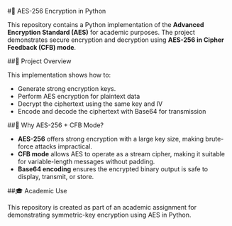 #🔐 AES-256 Encryption in Python

This repository contains a Python implementation of the **Advanced Encryption Standard (AES)** for academic purposes. The project demonstrates secure encryption and decryption using **AES-256 in Cipher Feedback (CFB) mode**.

##🧠 Project Overview

This implementation shows how to:

- Generate strong encryption keys.
- Perform AES encryption for plaintext data
- Decrypt the ciphertext using the same key and IV
- Encode and decode the ciphertext with Base64 for transmission

##🔐 Why AES-256 + CFB Mode?

- **AES-256** offers strong encryption with a large key size, making brute-force attacks impractical.
- **CFB mode** allows AES to operate as a stream cipher, making it suitable for variable-length messages without padding.
- **Base64 encoding** ensures the encrypted binary output is safe to display, transmit, or store.

##🎓 Academic Use

This repository is created as part of an academic assignment for demonstrating symmetric-key encryption using AES in Python.

